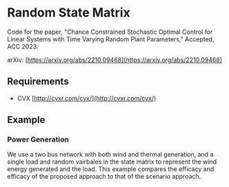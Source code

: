 # Random State Matrix
Code for the paper, "Chance Constrained Stochastic Optimal Control for Linear Systems with Time Varying Random Plant Parameters," Accepted, ACC 2023.

arXiv: [https://arxiv.org/abs/2210.09468](https://arxiv.org/abs/2210.09468)

## Requirements
* CVX [http://cvxr.com/cvx/](http://cvxr.com/cvx/)

## Example
### Power Generation
We use a two bus network with both wind and thermal generation, and a single load and random vairbales in the state matrix to represent the wind energy generated and the load. This example compares the efficacy and efficacy of the proposed approach to that of the scenario approach.
